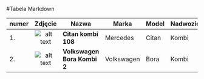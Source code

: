 #Tabela Markdown


|numer| Zdjęcie   |Nazwa   | Marka  |  Model |  Nadwozie | Silnik | Moc silnika | Produkowany | 
|-----|:-----------:|--------|-------|--------|----------|---------|-------------|-------------|
| 1. |![alt text][logo1] |**Citan kombi 108**| Mercedes| Citan | Kombi | __108 CDI 75KM__ | 75KM przy 4000obr/min| od 2012 roku|
| 2. |![alt text][logo2] |**Volkswagen Bora Kombi 2**| Volkswagen |Bora| Kombi |__2.3 i V5motion 170KM__ |170KM przy 6200obr./min|od 2000 do 2005r|


[logo1]: https://cloud.githubusercontent.com/assets/138824/6326175/32e46b14-bb4f-11e4-9f14-78d49648e990.jpg "Logo mercedes" 
[logo2]: https://cloud.githubusercontent.com/assets/138824/6326204/88691382-bb4f-11e4-93b3-16d1d7389c79.jpg "Logo volkswagen"
